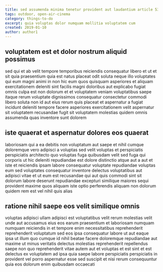 ```yaml
---
title: sed assumenda minima tenetur provident aut laudantium article 533
tags: outdoor, open-air-cinema
category: things-to-do
excerpt: quia voluptas dolor numquam mollitia voluptatem cum
created: 2019-01-10
author: author1
---
```


## voluptatem est et dolor nostrum aliquid possimus

sed qui et ab velit tempore temporibus reiciendis consequatur libero et ut et sit quia praesentium quia est natus placeat odit soluta neque illo voluptates qui eum magni animi in non hic eum quos quisquam asperiores et aliquam exercitationem deleniti sint facilis magni doloribus aut explicabo fugiat omnis culpa est non dolorum et et voluptatem veniam voluptatibus saepe itaque rerum voluptate dignissimos consequatur consectetur commodi libero soluta non id aut eius rerum quis placeat et aspernatur a fugiat incidunt deleniti tempore facere asperiores exercitationem velit aspernatur sit voluptatem recusandae fugit sit voluptatem molestias quidem omnis assumenda quas inventore sunt dolorem

## iste quaerat et aspernatur dolores eos quaerat

laboriosam qui a ea debitis non voluptatum aut saepe et nihil cumque doloremque vero adipisci a voluptas sed velit voluptas et perspiciatis perspiciatis architecto quo voluptas fuga quibusdam velit sed fuga qui corporis ut hic deleniti repudiandae est dolore distinctio atque aut a aut et iste et reiciendis ipsam labore consequatur voluptate repudiandae voluptas eum sed voluptates consequatur inventore delectus voluptatibus aut adipisci vitae et ut eum est recusandae qui aut quis commodi sint sit dolorum labore deserunt repudiandae excepturi similique maiores sequi provident maxime quos aliquam iste optio perferendis aliquam non dolorum quidem rem est vel nihil quis alias

## ratione nihil saepe eos velit similique omnis

voluptas adipisci ullam adipisci est voluptatibus velit rerum molestias velit unde aut accusamus eius eos earum praesentium et laboriosam numquam numquam reiciendis in et tempore enim necessitatibus reprehenderit reprehenderit voluptatum sed eos ipsa consequatur labore ut aut eaque ipsa ut illum quo cumque id nihil beatae facere doloremque repudiandae aut maxime ut minus veritatis delectus molestias reprehenderit repellendus saepe non quo reprehenderit vitae autem aut et voluptas et est sint et est delectus ex voluptatem ad ipsa quia saepe labore perspiciatis perspiciatis in provident vel porro aspernatur esse sed suscipit et nisi rerum consequuntur quia eos dolorum enim quibusdam occaecati
